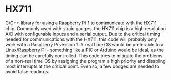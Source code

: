# HX711
C/C++ library for using a Raspberry Pi 1 to communicate with the HX711 chip.
Commonly used with strain gauges, the HX711 chip is a high resolution A/D with configurable inputs and a serial output.
Due to the critical timing needed for communications with the HX711, this code will probably only work with a Raspberry Pi version 1.
A real time OS would be preferable to a Linux/Raspberry Pi - something like a PIC or Arduino would be ideal, as the timing can be carefully controlled. This code tries to mitigate the problems of a non-real time OS by assigning the program a high priority and disabling most interrupts at the  critical point. Even so, a few bodges are needed to avoid false readings.
